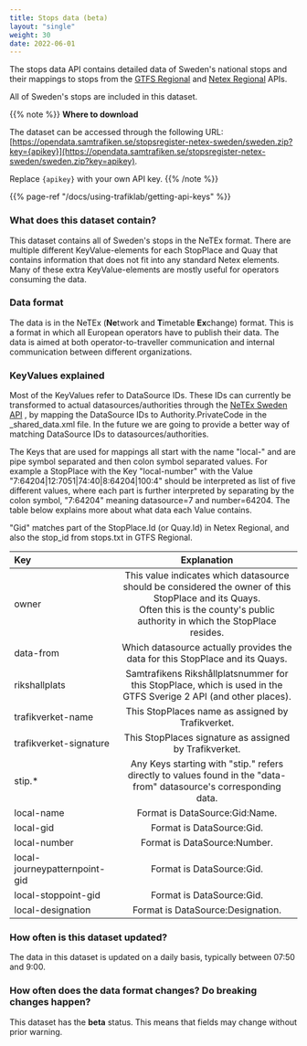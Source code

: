 ```yaml
---
title: Stops data (beta)
layout: "single"
weight: 30
date: 2022-06-01
---
```


The stops data API contains detailed data of Sweden's national stops and their mappings to stops from the [GTFS Regional](/api/trafiklab-apis/gtfs-regional/)
and [Netex Regional](/api/trafiklab-apis/netex-regional/) APIs.

All of Sweden's stops are included in this dataset.

{{% note %}}
**Where to download**

The dataset can be accessed through the following URL:
[https://opendata.samtrafiken.se/stopsregister-netex-sweden/sweden.zip?key={apikey}](https://opendata.samtrafiken.se/stopsregister-netex-sweden/sweden.zip?key=apikey).

Replace `{apikey}` with your own API key.
{{% /note %}}

{{% page-ref "/docs/using-trafiklab/getting-api-keys" %}}

### What does this dataset contain?

This dataset contains all of Sweden's stops in the NeTEx format. There are multiple different KeyValue-elements for each StopPlace and Quay that
contains information that does not fit into any standard Netex elements. Many of these extra KeyValue-elements are mostly useful for operators consuming the data.

### Data format

The data is in the NeTEx (**Ne**twork and **T**imetable **Ex**change) format. This is a format in which all European
operators have to publish their data. The data is aimed at both operator-to-traveller communication and internal
communication between different organizations.

### KeyValues explained

Most of the KeyValues refer to DataSource IDs. These IDs can currently be transformed to actual datasources/authorities through the [NeTEx Sweden API](/api/trafiklab-apis/netex-sweden/)
, by mapping the DataSource IDs to Authority.PrivateCode in the _shared_data.xml file. In the future we are going to provide a better way of matching DataSource IDs to datasources/authorities.  

The Keys that are used for mappings all start with the name "local-" and are pipe symbol separated and then colon symbol separated values.
For example a StopPlace with the Key "local-number" with the Value "7:64204|12:7051|74:40|8:64204|100:4" should be interpreted as list of five different values, 
where each part is further interpreted by separating by the colon symbol, "7:64204" meaning datasource=7 and number=64204. The table below explains more about what 
data each Value contains.

"Gid" matches part of the StopPlace.Id (or Quay.Id) in Netex Regional, and also the stop_id from stops.txt in GTFS Regional.

| Key                           |                                                                                      Explanation                                                                                      |
|:------------------------------|:-------------------------------------------------------------------------------------------------------------------------------------------------------------------------------------:|
| owner                         | This value indicates which datasource should be considered the owner of this StopPlace and its Quays.<br/>Often this is the county's public authority in which the StopPlace resides. |
| data-from                     |                                                     Which datasource actually provides the data for this StopPlace and its Quays.                                                     |
| rikshallplats                 |                                   Samtrafikens Rikshållplatsnummer for this StopPlace, which is used in the GTFS Sverige 2 API (and other places).                                    |
| trafikverket-name             |                                                                   This StopPlaces name as assigned by Trafikverket.                                                                   |
| trafikverket-signature        |                                                                This StopPlaces signature as assigned by Trafikverket.                                                                 |
| stip.*                        |                                  Any Keys starting with "stip." refers directly to values found in the "data-from" datasource's corresponding data.                                   |
| local-name                    |                                                                            Format is DataSource:Gid:Name.                                                                             |
| local-gid                     |                                                                               Format is DataSource:Gid.                                                                               |
| local-number                  |                                                                             Format is DataSource:Number.                                                                              |
| local-journeypatternpoint-gid |                                                                               Format is DataSource:Gid.                                                                               |
| local-stoppoint-gid           |                                                                               Format is DataSource:Gid.                                                                               |
| local-designation             |                                                                           Format is DataSource:Designation.                                                                           |

### How often is this dataset updated?

The data in this dataset is updated on a daily basis, typically between 07:50 and 9:00.

### How often does the data format changes? Do breaking changes happen?

This dataset has the **beta** status. This means that fields may change without prior warning.
